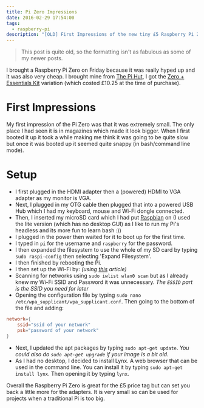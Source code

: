 ```yaml
---
title: Pi Zero Impressions
date: 2016-02-29 17:54:00
tags:
  - raspberry-pi
description: "[OLD] First Impressions of the new tiny £5 Raspberry Pi Zero."
---
```

> This post is quite old, so the formatting isn't as fabulous as some of my newer posts.

I brought a Raspberry Pi Zero on Friday because it was really hyped up and it was also very cheap. I brought mine from [The Pi Hut](http://thepihut.com/), I got the [Zero + Essentials Kit](http://thepihut.com/collections/raspberry-pi-zero/products/raspberry-pi-zero?variant=14062725188) variation (which costed £10.25 at the time of purchase).

# First Impressions
My first impression of the Pi Zero was that it was extremely small. The only place I had seen it is in magazines which made it look bigger. When I first booted it up it took a while making me think it was going to be quite slow but once it was booted up it seemed quite snappy (in bash/command line mode).

# Setup
* I first plugged in the HDMI adapter then a (powered) HDMI to VGA adapter as my monitor is VGA.
* Next, I plugged in my OTG cable then plugged that into a powered USB Hub which I had my keyboard, mouse and Wi-Fi dongle connected.
* Then, I inserted my microSD card which I had put [Raspbian](https://www.raspberrypi.org/downloads/raspbian/) on (I used the lite version (which has no desktop GUI) as I like to run my Pi's headless and its more fun to learn bash :))
* I plugged in the power then waited for it to boot up for the first time.
* I typed in `pi` for the username and `raspberry` for the password.
* I then expanded the filesystem to use the whole of my SD card by typing `sudo raspi-config` then selecting 'Expand Filesystem'.
* I then finished by rebooting the Pi.
* I then set up the Wi-Fi by: *(using [this](https://www.raspberrypi.org/documentation/configuration/wireless/wireless-cli.md) article)*
 * Scanning for networks using `sudo iwlist wlan0 scan` but as I already knew my Wi-Fi SSID and Password it was unnecessary. *The `ESSID` part is the SSID you need for later*
 * Opening the configuration file by typing `sudo nano /etc/wpa_supplicant/wpa_supplicant.conf`. Then going to the bottom of the file and adding:
```conf
network={
    ssid="ssid of your network"
    psk="password of your network"
}
```
* Next, I updated the apt packages by typing `sudo apt-get update`. *You could also do `sudo apt-get upgrade` if your image is a bit old.*
* As I had no desktop, I decided to install Lynx. A web browser that can be used in the command line. You can install it by typing `sudo apt-get install lynx`. Then opening it by typing `lynx`.

Overall the Raspberry Pi Zero is great for the £5 price tag but can set  you back a little more for the adapters. It is very small so can be used for projects when a traditional Pi is too big.